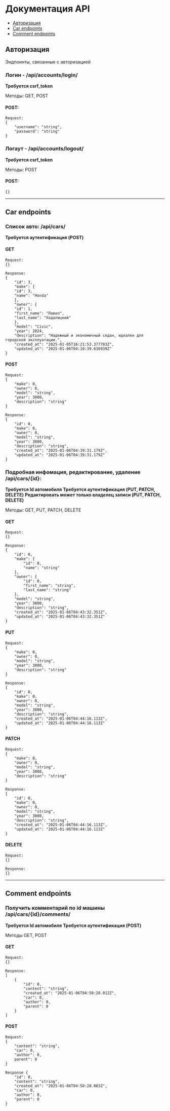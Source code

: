# Документация API

* [Авторизация](#Auth-endpoints)
* [Car endpoints](#Car-endpoints)
* [Comment endpoints](#Comment-endpoints)


<h2 id="Auth-endpoints">Авторизация</h2>

Эндпоинты, связанные с авторизацией

### Логин - /api/accounts/login/

**Требуется csrf_token**

Методы: GET, POST

#### POST:
    Request:
    {
        "username": "string",
        "password": "string"
    }

### Логаут - /api/accounts/logout/

**Требуется csrf_token**

Методы: POST

#### POST:
    {}

______________________________________________________________

<h2 id="Car-endpoints">Car endpoints</h2>

### Список авто: /api/cars/
**Требуется аутентификация (POST)**

#### GET
    Request:
    {}

    Response:
    {
        "id": 3,
        "make": {
        "id": 3,
        "name": "Honda"
        },
        "owner": {
        "id": 1,
        "first_name": "Павел",
        "last_name": "Ходалицкий"
        },
        "model": "Civic",
        "year": 2024,
        "description": "Надежный и экономичный седан, идеален для городской эксплуатации.",
        "created_at": "2025-01-05T16:21:53.377703Z",
        "updated_at": "2025-01-06T04:10:39.636939Z"
    }

#### POST
    Request:
    {
        "make": 0,
        "owner": 0,
        "model": "string",
        "year": 3000,
        "description": "string"
    }

    Response:
    {
        "id": 0,
        "make": 0,
        "owner": 0,
        "model": "string",
        "year": 3000,
        "description": "string",
        "created_at": "2025-01-06T04:39:31.179Z",
        "updated_at": "2025-01-06T04:39:31.179Z"
    }

### Подробная инфомация, редактирование, удаление /api/cars/{id}:
**Требуется Id автомобиля**
**Требуется аутентификация (PUT, PATCH, DELETE)**
**Редактировать может только владелец записи (PUT, PATCH, DELETE)**

Методы: GET, PUT, PATCH, DELETE

#### GET
    Request:
    {}

    Response:    
    {
        "id": 0,
        "make": {
            "id": 0,
            "name": "string"
        },
        "owner": {
            "id": 0,
            "first_name": "string",
            "last_name": "string"
        },
        "model": "string",
        "year": 3000,
        "description": "string",
        "created_at": "2025-01-06T04:43:32.351Z",
        "updated_at": "2025-01-06T04:43:32.351Z"
    }

#### PUT
    Request:
    {
        "make": 0,
        "owner": 0,
        "model": "string",
        "year": 3000,
        "description": "string"
    }

    Response:
    {
        "id": 0,
        "make": 0,
        "owner": 0,
        "model": "string",
        "year": 3000,
        "description": "string",
        "created_at": "2025-01-06T04:44:16.113Z",
        "updated_at": "2025-01-06T04:44:16.113Z"
    }

#### PATCH
    Request:
    {
        "make": 0,
        "owner": 0,
        "model": "string",
        "year": 3000,
        "description": "string"
    }

    Response:
    {
        "id": 0,
        "make": 0,
        "owner": 0,
        "model": "string",
        "year": 3000,
        "description": "string",
        "created_at": "2025-01-06T04:44:16.113Z",
        "updated_at": "2025-01-06T04:44:16.113Z"
    }

#### DELETE
    Request:
    {}

    Response:
    {}

_____________________________________________________________

<h2 id="Comment-endpoints">Comment endpoints</h2>

### Получить комментарий по id машины /api/cars/{id}/comments/
**Требуется Id автомобиля**
**Требуется аутентификация (POST)**

Методы GET, POST

#### GET
    Request:
    {}

    Response:
    [
        {
            "id": 0,
            "content": "string",
            "created_at": "2025-01-06T04:50:28.012Z",
            "car": 0,
            "author": 0,
            "parent": 0
        }
    ]

#### POST
    Request:
    {
        "content": "string",
        "car": 0,
        "author": 0,
        parent": 0
    }

    Response {
        "id": 0,
        "content": "string",
        "created_at": "2025-01-06T04:50:28.003Z",
        "car": 0,
        "author": 0,
        "parent": 0
    }